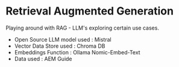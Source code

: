 # Retrieval Augmented Generation

Playing around with RAG - LLM's exploring certain use cases. 
- Open Source LLM model used : Mistral
- Vector Data Store used : Chroma DB
- Embeddings Function : Ollama Nomic-Embed-Text
- Data used : AEM Guide
